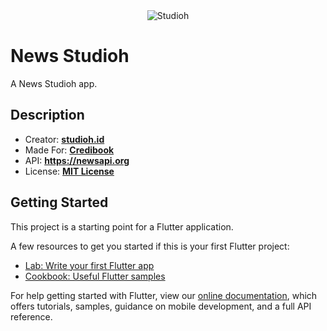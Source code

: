 <center><img src="https://studioh.id/assets/images/dev/studioh.png" alt="Studioh" align="center">
</center>

# News Studioh

A News Studioh app.

## Description

- Creator: [**studioh.id**](https://studioh.id "Studioh")
- Made For: [**Credibook**](https://credibook.com "Credibook")
- API: **https://newsapi.org**
- License: **[MIT License](/LICENSE)**

## Getting Started

This project is a starting point for a Flutter application.

A few resources to get you started if this is your first Flutter project:

- [Lab: Write your first Flutter app](https://flutter.dev/docs/get-started/codelab)
- [Cookbook: Useful Flutter samples](https://flutter.dev/docs/cookbook)

For help getting started with Flutter, view our
[online documentation](https://flutter.dev/docs), which offers tutorials,
samples, guidance on mobile development, and a full API reference.
